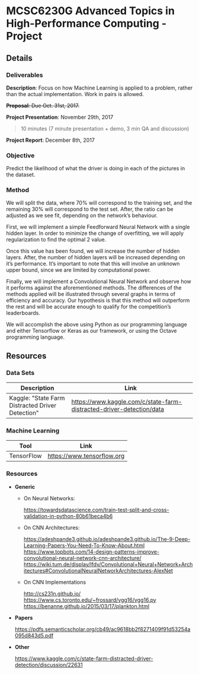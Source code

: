 # MCSC6230G Advanced Topics in High-Performance Computing - Project

## Details

### Deliverables

**Description**: Focus on how Machine Learning is applied to a problem, rather than the actual implementation. Work in pairs is allowed.

<strike>**Proposal**: Due Oct. 31st, 2017.</strike>

**Project Presentation**: November 29th, 2017
> 10 minutes (7 minute presentation + demo, 3 min QA and discussion)

**Project Report**: December 8th, 2017

### Objective

Predict the likelihood of what the driver is doing in each of the pictures in the   dataset.

### Method

We will split the data, where 70% will correspond to the training set, and the remaining 30% will correspond to the test set. After, the ratio can be adjusted as we see fit, depending on the network’s behaviour.

First, we will implement a simple Feedforward Neural Network with a single hidden layer. In order to minimize the change of overfitting, we will apply regularization to find the optimal 2 value.

Once this value has been found, we will increase the number of hidden layers. After, the number of hidden layers will be increased depending on it’s performance. It’s important to note that this will involve an unknown upper bound, since we are limited by computational power.

Finally, we will implement a Convolutional Neural Network and observe how it performs against the aforementioned methods. The differences of the methods applied will be illustrated through several graphs in terms of efficiency and accuracy. Our hypothesis is that this method will outperform the rest and will be accurate enough to qualify for the competition’s leaderboards.

We will accomplish the above using Python as our programming language and either Tensorflow or Keras as our framework, or using the Octave programming language.

## Resources

### Data Sets

| Description | Link |
| ----------- | ---- |
| Kaggle: "State Farm Distracted Driver Detection" | https://www.kaggle.com/c/state-farm-distracted-driver-detection/data |

### Machine Learning

| Tool | Link |
| ---- | ---- |
| TensorFlow | https://www.tensorflow.org |

### Resources

* **Generic**

	* On Neural Networks:

		https://towardsdatascience.com/train-test-split-and-cross-validation-in-python-80b61beca4b6

	* On CNN Architectures:
	
		https://adeshpande3.github.io/adeshpande3.github.io/The-9-Deep-Learning-Papers-You-Need-To-Know-About.html
		https://www.topbots.com/14-design-patterns-improve-convolutional-neural-network-cnn-architecture/
		https://wiki.tum.de/display/lfdv/Convolutional+Neural+Network+Architectures#ConvolutionalNeuralNetworkArchitectures-AlexNet
	
	* On CNN Implementations
		
		http://cs231n.github.io/
		https://www.cs.toronto.edu/~frossard/vgg16/vgg16.py
		https://benanne.github.io/2015/03/17/plankton.html

* **Papers**

	https://pdfs.semanticscholar.org/cb49/ac9618bb2f8271409f91d53254a095d843d5.pdf

* **Other**

	https://www.kaggle.com/c/state-farm-distracted-driver-detection/discussion/22631